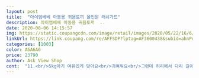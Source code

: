 ```yaml
---
layout: post 
title:  "아이엠베베 아동용 귀욤토끼 올인원 래쉬가드" 
description: 아이엠베베 아동용 귀욤토끼  ..
date: 2020-08-06 14:15:57 
img: https://static.coupangcdn.com/image/retail/images/2020/05/22/16/6/8f62a049-67f8-4db4-b55f-91f04edfca15.jpg 
linkUrl: https://link.coupang.com/re/AFFSDP?lptag=AF3600438&subid=ahnPublicAsk&pageKey=1579059060&itemId=2699855327&vendorItemId=70740469591&traceid=V0-113-14a5303cd6a3e528 
categories: [1003] 
color: A6A6A6 
price: 23790 
author: Ask View Shop 
cont:  "11.<br/>5kg아기 여유있게 맞아요<br/>귀여워요<br/>그런데 허리에서 다리 길이가 짧은지 목뒷부분이 뒤로 쏠려요<br/>돌아기 10키로 안나가고 평소에 90잘 맞아서 한해 예쁘게<br/>입혔을때 부드러워서 애기가 싫어하지 않고 지퍼부분 마감도 아기 안다치게되어있어서 좋아요 <br/>입히려고 정사이즈 시켰는데 아주 잘 맞아요 !!<br/>작을까바 한치수크게 주문했는데 싸이즈 다좋은데 소매만 길어요 살짝 접어입히는데 너무 맘에들어요<br/>" 
---
```

